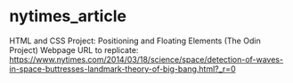 # nytimes_article
HTML and CSS Project: Positioning and Floating Elements (The Odin Project) 
Webpage URL to replicate: https://www.nytimes.com/2014/03/18/science/space/detection-of-waves-in-space-buttresses-landmark-theory-of-big-bang.html?_r=0